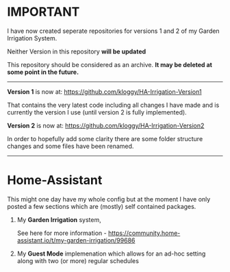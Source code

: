 # IMPORTANT #
I have now created seperate repositories for versions 1 and 2 of my Garden Irrigation System.

Neither Version in this repository __will be updated__ 

This repository should be considered as an archive. __It may be deleted at some point in the future.__

---

__Version 1__ is now at: https://github.com/kloggy/HA-Irrigation-Version1

That contains the very latest code including all changes I have made and is currently the version I use (until version 2 is fully implemented).


__Version 2__ is now at: https://github.com/kloggy/HA-Irrigation-Version2

In order to hopefully add some clarity there are some folder structure changes and some files have been renamed.

---------------

# Home-Assistant

This might one day have my whole config but at the moment I have only posted a few sections which are (mostly) self contained packages.

1. My **Garden Irrigation** system,

   See here for more information - https://community.home-assistant.io/t/my-garden-irrigation/99686


2. My **Guest Mode** implemenation which allows for an ad-hoc setting along with two (or more) regular schedules
